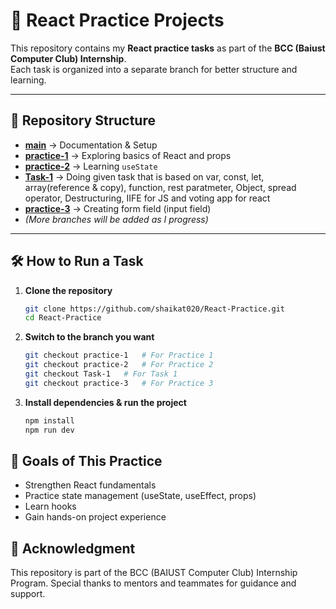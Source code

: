 # 🚀 React Practice Projects

This repository contains my **React practice tasks** as part of the **BCC (Baiust Computer Club) Internship**.  
Each task is organized into a separate branch for better structure and learning.

---

## 📌 Repository Structure

- **[main](https://github.com/shaikat020/React-Practice/tree/main)** → Documentation & Setup  
- **[practice-1](https://github.com/shaikat020/React-Practice/tree/practice-1)** →  Exploring basics of React and props
- **[practice-2](https://github.com/shaikat020/React-Practice/tree/practice-2)** →  Learning `useState`
- **[Task-1](https://github.com/shaikat020/React-Practice/tree/Task-1)** →  Doing given task that is based on var, const, let, array(reference & copy), function, rest paratmeter, Object, spread operator, Destructuring, IIFE for JS and voting app for react
- **[practice-3](https://github.com/shaikat020/React-Practice/tree/practice-3)** → Creating form field (input field)
- *(More branches will be added as I progress)*  

---

## 🛠️ How to Run a Task

1. **Clone the repository**
   ```bash
   git clone https://github.com/shaikat020/React-Practice.git
   cd React-Practice

2. **Switch to the branch you want**
   ```bash
   git checkout practice-1   # For Practice 1
   git checkout practice-2   # For Practice 2
   git checkout Task-1   # For Task 1
   git checkout practice-3   # For Practice 3

3. **Install dependencies & run the project**
   ```bash
   npm install
   npm run dev

## 🎯 Goals of This Practice

- Strengthen React fundamentals
- Practice state management (useState, useEffect, props)
- Learn <!--API integration& -->hooks
- Gain hands-on project experience

## 🙌 Acknowledgment

This repository is part of the BCC (BAIUST Computer Club) Internship Program.
Special thanks to mentors and teammates for guidance and support.
